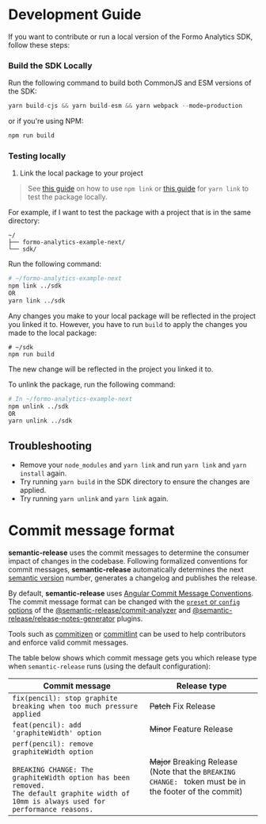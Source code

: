 # Development Guide

If you want to contribute or run a local version of the Formo Analytics SDK, follow these steps:

### Build the SDK Locally

Run the following command to build both CommonJS and ESM versions of the SDK:

```jsx
yarn build-cjs && yarn build-esm && yarn webpack --mode=production
```

or if you're using NPM:

```jsx
npm run build
```

### Testing locally

1. Link the local package to your project

> See [this guide](https://dev.to/one-beyond/different-approaches-to-testing-your-own-packages-locally-npm-link-4hoj) on how to use `npm link` or [this guide](https://classic.yarnpkg.com/lang/en/docs/cli/link/) for `yarn link` to test the package locally.

For example, if I want to test the package with a project that is in the same directory:

```
~/
├── formo-analytics-example-next/
└── sdk/
```

Run the following command:

```bash
# ~/formo-analytics-example-next
npm link ../sdk
OR
yarn link ../sdk
```

Any changes you make to your local package will be reflected in the project you linked it to.
However, you have to run `build` to apply the changes you made to the local package:

```
# ~/sdk
npm run build
```

The new change will be reflected in the project you linked it to.

To unlink the package, run the following command:

```bash
# In ~/formo-analytics-example-next
npm unlink ../sdk
OR
yarn unlink ../sdk
```

## Troubleshooting

- Remove your `node_modules` and `yarn link` and run `yarn link` and `yarn install` again.
- Try running `yarn build` in the SDK directory to ensure the changes are applied.
- Try running `yarn unlink` and `yarn link` again.

# Commit message format

**semantic-release** uses the commit messages to determine the consumer impact of changes in the codebase.
Following formalized conventions for commit messages, **semantic-release** automatically determines the next [semantic version](https://semver.org) number, generates a changelog and publishes the release.

By default, **semantic-release** uses [Angular Commit Message Conventions](https://github.com/angular/angular/blob/main/contributing-docs/commit-message-guidelines.md).
The commit message format can be changed with the [`preset` or `config` options](docs/usage/configuration.md#options) of the [@semantic-release/commit-analyzer](https://github.com/semantic-release/commit-analyzer#options) and [@semantic-release/release-notes-generator](https://github.com/semantic-release/release-notes-generator#options) plugins.

Tools such as [commitizen](https://github.com/commitizen/cz-cli) or [commitlint](https://github.com/conventional-changelog/commitlint) can be used to help contributors and enforce valid commit messages.

The table below shows which commit message gets you which release type when `semantic-release` runs (using the default configuration):

| Commit message                                                                                                                                                                                   | Release type                                                                                                    |
| ------------------------------------------------------------------------------------------------------------------------------------------------------------------------------------------------ | --------------------------------------------------------------------------------------------------------------- |
| `fix(pencil): stop graphite breaking when too much pressure applied`                                                                                                                             | ~~Patch~~ Fix Release                                                                                           |
| `feat(pencil): add 'graphiteWidth' option`                                                                                                                                                       | ~~Minor~~ Feature Release                                                                                       |
| `perf(pencil): remove graphiteWidth option`<br><br>`BREAKING CHANGE: The graphiteWidth option has been removed.`<br>`The default graphite width of 10mm is always used for performance reasons.` | ~~Major~~ Breaking Release <br /> (Note that the `BREAKING CHANGE: ` token must be in the footer of the commit) |
